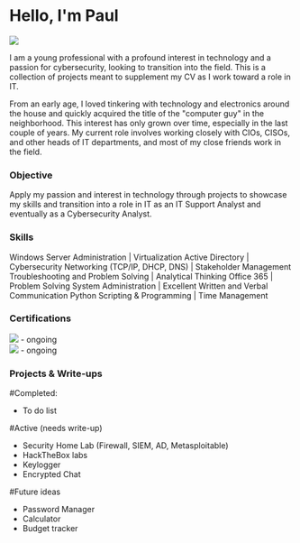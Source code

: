 # Hello, I'm Paul
<a href="https://www.linkedin.com/in/paul-lupe"><img src="https://img.shields.io/badge/-LinkedIn-0072b1?&style=for-the-badge&logo=linkedin&logoColor=white" /></a>

I am a young professional with a profound interest in technology and a passion for cybersecurity, looking to transition into the field. This is a collection of projects meant to supplement my CV as I work toward a role in IT.

From an early age, I loved tinkering with technology and electronics around the house and quickly acquired the title of the "computer guy" in the neighborhood. This interest has only grown over time, especially in the last couple of years. My current role involves working closely with CIOs, CISOs, and other heads of IT departments, and most of my close friends work in the field.

### Objective ###
Apply my passion and interest in technology through projects to showcase my skills and transition into a role in IT as an IT Support Analyst and eventually as a Cybersecurity Analyst.

### Skills ###
Windows Server Administration        |   Virtualization 
Active Directory                     |   Cybersecurity
Networking (TCP/IP, DHCP, DNS)       |   Stakeholder Management
Troubleshooting and Problem Solving  |   Analytical Thinking
Office 365                           |   Problem Solving
System Administration                |   Excellent Written and Verbal Communication
Python Scripting & Programming       |   Time Management

### Certifications ###
<div>
<img src="https://img.shields.io/badge/-Security%2B-FF0000?&style=for-the-badge&logo=CompTIA&logoColor=white" /> - ongoing
  <br>
<img src="https://img.shields.io/badge/-Google%20IT%20Support%20Certification-4285F4?&style=for-the-badge&logo=Google&logoColor=white" /> - ongoing
</div>

### Projects & Write-ups ###
#Completed:
- To do list

#Active (needs write-up)
- Security Home Lab (Firewall, SIEM, AD, Metasploitable)
- HackTheBox labs
- Keylogger
- Encrypted Chat 

#Future ideas
- Password Manager
- Calculator
- Budget tracker
